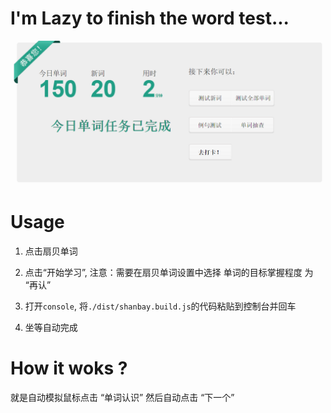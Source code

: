 # I'm Lazy to finish the word test...

![shanbay](./shanbay.png)

# Usage

1. 点击扇贝单词

2. 点击“开始学习”, 注意：需要在扇贝单词设置中选择 单词的目标掌握程度 为 “再认”

3. 打开`console`, 将`./dist/shanbay.build.js`的代码粘贴到控制台并回车

4. 坐等自动完成

# How it woks ?

就是自动模拟鼠标点击 “单词认识” 然后自动点击 “下一个”